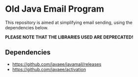 # Old Java Email Program

This repository is aimed at simplifying email sending, using the dependencies below.

**PLEASE NOTE THAT THE LIBRARIES USED ARE DEPRECATED!**

## Dependencies
* https://github.com/javaee/javamail/releases
* https://github.com/javaee/activation
